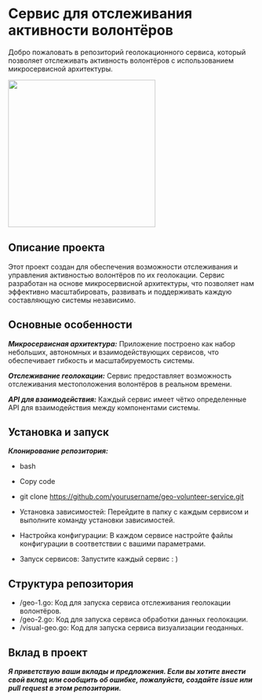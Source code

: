 # Cервис для отслеживания активности волонтёров

Добро пожаловать в репозиторий геолокационного сервиса, который позволяет отслеживать активность волонтёров с использованием микросервисной архитектуры.


<img src="map.gif" width="300" />

## Описание проекта

Этот проект создан для обеспечения возможности отслеживания и управления активностью волонтёров по их геолокации. Сервис разработан на основе микросервисной архитектуры, что позволяет нам эффективно масштабировать, развивать и поддерживать каждую составляющую системы независимо.

## Основные особенности

***Микросервисная архитектура:*** Приложение построено как набор небольших, автономных и взаимодействующих сервисов, что обеспечивает гибкость и масштабируемость системы.

***Отслеживание геолокации:*** Сервис предоставляет возможность отслеживания местоположения волонтёров в реальном времени.

***API для взаимодействия:*** Каждый сервис имеет чётко определенные API для взаимодействия между компонентами системы.

## Установка и запуск
***Клонирование репозитория:***

- bash

- Copy code

- git clone https://github.com/yourusername/geo-volunteer-service.git

- Установка зависимостей: Перейдите в папку с каждым сервисом и выполните команду установки зависимостей.

- Настройка конфигурации: В каждом сервисе настройте файлы конфигурации в соответствии с вашими параметрами.

- Запуск сервисов: Запустите каждый сервис : )

## Структура репозитория

- /geo-1.go: Код для запуска сервиса отслеживания геолокации волонтёров.
- /geo-2.go: Код для запуска сервиса обработки данных геолокации.
- /visual-geo.go: Код для запуска сервиса визуализации геоданных.

## Вклад в проект
***Я приветствую ваши вклады и предложения. Если вы хотите внести свой вклад или сообщить об ошибке, пожалуйста, создайте issue или pull request в этом репозитории.***

